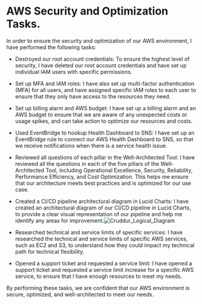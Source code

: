 # AWS Security and Optimization Tasks.

In order to ensure the security and optimization of our AWS environment, I have performed the following tasks:

- Destroyed our root account credentials: To ensure the highest level of security, I have deleted our root account credentials and have set up individual IAM users with specific permissions.

- Set up MFA and IAM roles: I have also set up multi-factor authentication (MFA) for all users, and have assigned specific IAM roles to each user to ensure that they only have access to the resources they need.

- Set up billing alarm and AWS budget: I have set up a billing alarm and an AWS budget to ensure that we are aware of any unexpected costs or usage spikes, and can take action to optimize our resources and costs.

- Used EventBridge to hookup Health Dashboard to SNS: I have set up an EventBridge rule to connect our AWS Health Dashboard to SNS, so that we receive notifications when there is a service health issue.

- Reviewed all questions of each pillar in the Well-Architected Tool: I have reviewed all the questions in each of the five pillars of the Well-Architected Tool, including Operational Excellence, Security, Reliability, Performance Efficiency, and Cost Optimization. This helps me ensure that our architecture meets best practices and is optimized for our use case.

- Created a CI/CD pipeline architectural diagram in Lucid Charts: I have created an architectural diagram of our CI/CD pipeline in Lucid Charts, to provide a clear visual representation of our pipeline and help me identify any areas for improvement.![Cruddur_Logical_Diagram](https://user-images.githubusercontent.com/93763783/219882452-e866b098-2aa9-4133-a44d-fcfd79d4db4f.png)

- Researched technical and service limits of specific services: I have researched the technical and service limits of specific AWS services, such as EC2 and S3, to understand how they could impact my technical path for technical flexibility.


- Opened a support ticket and requested a service limit: I have opened a support ticket and requested a service limit increase for a specific AWS service, to ensure that I have enough resources to meet my needs.

By performing these tasks, we are confident that our AWS environment is secure, optimized, and well-architected to meet our needs.
